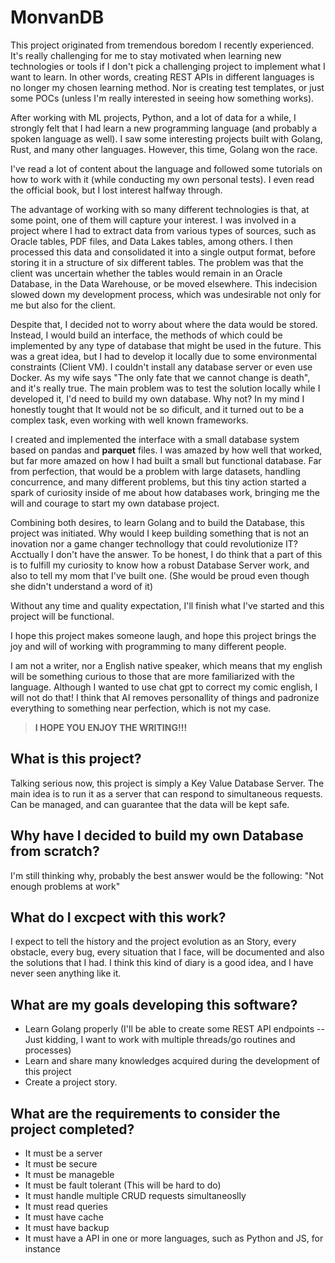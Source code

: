 # MonvanDB

This project originated from tremendous boredom I recently experienced. It's really challenging for me to stay motivated when learning new technologies or tools if I don't pick a challenging project to implement what I want to learn. In other words, creating REST APIs in different languages is no longer my chosen learning method. Nor is creating test templates, or just some POCs (unless I'm really interested in seeing how something works).

After working with ML projects, Python, and a lot of data for a while, I strongly felt that I had learn a new programming language (and probably a spoken language as well). I saw some interesting projects built with Golang, Rust, and many other languages. However, this time, Golang won the race.

I've read a lot of content about the language and followed some tutorials on how to work with it (while conducting my own personal tests). I even read the official book, but I lost interest halfway through.

The advantage of working with so many different technologies is that, at some point, one of them will capture your interest. I was involved in a project where I had to extract data from various types of sources, such as Oracle tables, PDF files, and Data Lakes tables, among others.
I then processed this data and consolidated it into a single output format, before storing it in a structure of six different tables. The problem was that the client was uncertain whether the tables would remain in an Oracle Database, in the Data Warehouse, or be moved elsewhere. This indecision slowed down my development process, which was undesirable not only for me but also for the client.

Despite that, I decided not to worry about where the data would be stored. Instead, I would build an interface, the methods of which could be implemented by any type of database that might be used in the future. This was a great idea, but I had to develop it locally due to some environmental constraints (Client VM). I couldn't install any database server or even use Docker. As my wife says "The only fate that we cannot change is death", and it's really true. The main problem was to test the solution locally while I developed it, I'd need to build my own database. Why not? In my mind I honestly tought that It would not be so dificult, and it turned out to be a complex task, even working with well known frameworks.

I created and implemented the interface with a small database system based on pandas and **parquet** files. I was amazed by how well that worked, but far more amazed on how I had built a small but functional database. Far from perfection, that would be a problem with large datasets, handling concurrence, and many different problems, but this tiny action started a spark of curiosity inside of me about how databases work, bringing me the will and courage to start my own database project.

Combining both desires, to learn Golang and to build the Database, this project was initiated. Why would I keep building something that is not an inovation nor a game changer technollogy that could revolutionize IT? Acctually I don't have the answer. To be honest, I do think that a part of this is to fulfill my curiosity to know how a robust Database Server work, and also to tell my mom that I've built one. (She would be proud even though she didn't understand a word of it)

Without any time and quality expectation, I'll finish what I've started and this project will be functional.

I hope this project makes someone laugh, and hope this project brings the joy and will of working with programming to many different people.

I am not a writer, nor a English native speaker, which means that my english will be something curious to those that are more familiarized with the language. Although I wanted to use chat gpt to correct my comic english, I will not do that! I think that AI removes personallity of things and padronize everything to something near perfection, which is not my case. 

> **I HOPE YOU ENJOY THE WRITING!!!**

## What is this project?

Talking serious now, this project is simply a Key Value Database Server. The main idea is to run it as a server that can respond to simultaneous requests. Can be managed, and can guarantee that the data will be kept safe.

## Why have I decided to build my own Database from scratch?

I'm still thinking why, probably the best answer would be the following: "Not enough problems at work"

## What do I excpect with this work?

I expect to tell the history and the project evolution as an Story, every obstacle, every bug, every situation that I face, will be documented and also the solutions that I had. I think this kind of diary is a good idea, and I have never seen anything like it.

## What are my goals developing this software?

- Learn Golang properly (I'll be able to create some REST API endpoints -- Just kidding, I want to work with multiple threads/go routines and processes)
- Learn and share many knowledges acquired during the development of this project
- Create a project story.

## What are the requirements to consider the project completed?

- It must be a server
- It must be secure
- It must be manageble
- It must be fault tolerant (This will be hard to do)
- It must handle multiple CRUD requests simultaneoslly
- It must read queries
- It must have cache
- It must have backup
- It must have a API in one or more languages, such as Python and JS, for instance
